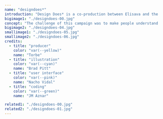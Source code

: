 ```yaml
---
name: "designdoes*"
introduction: "Design Does* is a co-production between Elisava and the Barcelona Design Museum in collaboration with Domestic Data Streamers. The project collectively explores how design tackles the challenges faced by society, at times offering improvements and, at others, doing just the opposite."
bigimage1: "./designdoes-00.jpg"
concept: "The challenge of this campaign was to make people understand what Design Does*. To do so we took everyday objects, like a pen, and showed them that apart from the original functionality it was conceived for, its design is used in many other ways and for many different purposes. For better & for worse."
bigimage2: "./designdoes-04.jpg"
smallimage1: "./designdoes-05.jpg"
smallimage2: "./designdoes-06.jpg"
credits:
  - title: "producer"
    color: "var(--yellow)"
    name: "Torbe"
  - title: "illustration"
    color: "var(--cyan)"
    name: "Brad Pitt"
  - title: "user interface"
    color: "var(--pink)"
    name: "Nacho Vidal"
  - title: "coding"
    color: "var(--green)"
    name: "JM Aznar"

related1: "./designdoes-00.jpg"
related2: "./designdoes-01.jpg"
---
```

